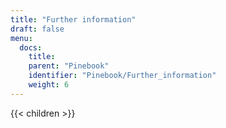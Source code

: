 ```yaml
---
title: "Further information"
draft: false
menu:
  docs:
    title:
    parent: "Pinebook"
    identifier: "Pinebook/Further_information"
    weight: 6
---
```


{{< children >}}